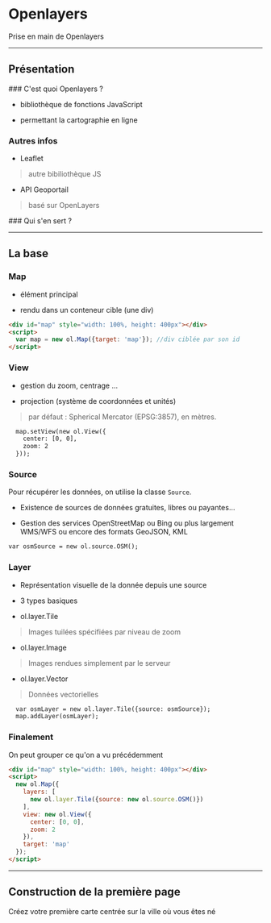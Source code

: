 # Openlayers

Prise en main de Openlayers

---

## Présentation

### C'est quoi Openlayers ?

* bibliothèque de fonctions JavaScript

* permettant la cartographie en ligne

### Autres infos

* Leaflet 
> autre bibiliothèque JS

* API Geoportail 
> basé sur OpenLayers

### Qui s'en sert ?

---

## La base

### Map

* élément principal

* rendu dans un conteneur cible (une div)

```html
<div id="map" style="width: 100%, height: 400px"></div>
<script>
  var map = new ol.Map({target: 'map'}); //div ciblée par son id
</script>
```

### View

* gestion du zoom, centrage ...

* projection (système de coordonnées et unités)
> par défaut : Spherical Mercator (EPSG:3857), en mètres.


```html
  map.setView(new ol.View({
    center: [0, 0],
    zoom: 2
  }));
```

### Source

Pour récupérer les données, on utilise la classe `Source`. 

* Existence de sources de données gratuites, libres ou payantes...

* Gestion des services OpenStreetMap ou Bing ou plus largement WMS/WFS ou encore des formats GeoJSON, KML

```html
var osmSource = new ol.source.OSM();
```

### Layer

* Représentation visuelle de la donnée depuis une source

* 3 types basiques
 - ol.layer.Tile
> Images tuilées spécifiées par niveau de zoom
 - ol.layer.Image 
> Images rendues simplement par le serveur
 - ol.layer.Vector
> Données vectorielles

```html
  var osmLayer = new ol.layer.Tile({source: osmSource});
  map.addLayer(osmLayer);
```

### Finalement

On peut grouper ce qu'on a vu précédemment

```html
<div id="map" style="width: 100%, height: 400px"></div>
<script>
  new ol.Map({
    layers: [
      new ol.layer.Tile({source: new ol.source.OSM()})
    ],
    view: new ol.View({
      center: [0, 0],
      zoom: 2
    }),
    target: 'map'
  });
</script>
```

---

## Construction de la première page

Créez votre première carte centrée sur la ville où vous êtes né 
